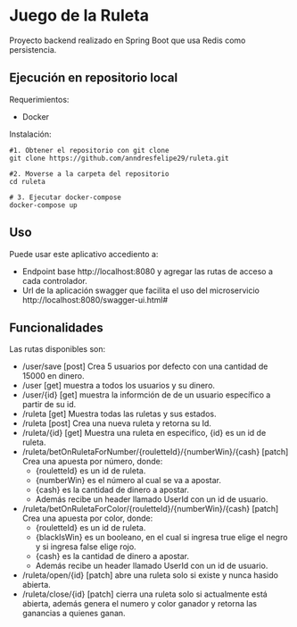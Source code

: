 # Juego de la Ruleta
Proyecto backend realizado en Spring Boot que usa Redis como persistencia.

## Ejecución en repositorio local

Requerimientos:
- Docker

Instalación:
```shell
#1. Obtener el repositorio con git clone
git clone https://github.com/anndresfelipe29/ruleta.git

#2. Moverse a la carpeta del repositorio
cd ruleta

# 3. Ejecutar docker-compose
docker-compose up
```
## Uso
Puede usar este aplicativo accediento a:
- Endpoint base http://localhost:8080  y agregar las rutas de acceso a cada controlador.
- Url de la aplicación swagger que facilita el uso del microservicio http://localhost:8080/swagger-ui.html#

## Funcionalidades

Las rutas disponibles son:
- /user/save [post] Crea 5 usuarios por defecto con una cantidad de 15000 en dinero.
- /user [get] muestra a todos los usuarios y su dinero.
- /user/{id} [get] muestra la informción de de un usuario específico a partir de su id.
- /ruleta [get] Muestra todas las ruletas y sus estados.
- /ruleta [post] Crea una nueva ruleta y retorna su Id.
- /ruleta/{id} [get] Muestra una ruleta en especifico, {id} es un id de ruleta.
- /ruleta/betOnRuletaForNumber/{rouletteId}/{numberWin}/{cash} [patch] Crea una apuesta por número, donde:
    - {rouletteId} es un id de ruleta.
    - {numberWin} es el número al cual se va a apostar.
    - {cash} es la cantidad de dinero a apostar.
    - Además recibe un header llamado UserId con un id de usuario.
- /ruleta/betOnRuletaForColor/{rouletteId}/{numberWin}/{cash} [patch] Crea una apuesta por color, donde:
    - {rouletteId} es un id de ruleta.
    - {blackIsWin} es un booleano, en el cual si ingresa true elige el negro y si ingresa false elige rojo.
    - {cash} es la cantidad de dinero a apostar.
    - Además recibe un header llamado UserId con un id de usuario.
- /ruleta/open/{id} [patch] abre una ruleta solo si existe y nunca hasido abierta.
- /ruleta/close/{id} [patch] cierra una ruleta solo si actualmente está abierta, además genera el numero y color ganador y retorna las ganancias a quienes ganan.

    
    
